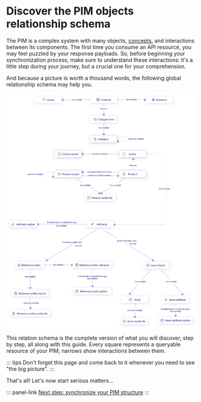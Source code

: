 # Discover the PIM objects relationship schema

The PIM is a complex system with many objects, [concepts](https://help.akeneo.com/pim/serenity/themes-for-julia.html), and interactions between its components. The first time you consume an API resource, you may feel puzzled by your response payloads.
So, before beginning your synchronization process, make sure to understand these interactions: it's a little step during your journey, but a crucial one for your comprehension.

And because a picture is worth a thousand words, the following global relationship schema may help you.

![PIM objects relationship schema](../../img/getting-started/synchronize-pim-products/step-0-pim-objects-relationship-schema.svg)

This relation schema is the complete version of what you will discover, step by step, all along with this guide.
Every square represents a queryable resource of your PIM; narrows show interactions between them.

::: tips
Don't forget this page and come back to it whenever you need to see "the big picture".
:::

That's all! Let's now start serious matters...

::: panel-link [Next step: synchronize your PIM structure](/getting-started/synchronize-pim-products-6x/step-1.html)
:::
